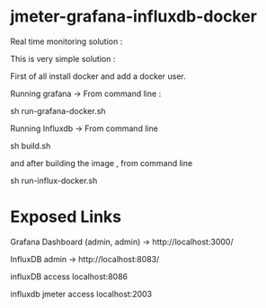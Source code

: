 # jmeter-grafana-influxdb-docker

Real time  monitoring solution :

This is very simple solution :

First of all install docker and add a docker user.

Running grafana ->
From command line :

sh run-grafana-docker.sh

Running Influxdb -> From command line

sh build.sh

and after building the image , from command line

sh run-influx-docker.sh

# Exposed Links

Grafana Dashboard (admin, admin) -> http://localhost:3000/

InfluxDB admin -> http://localhost:8083/

influxDB access localhost:8086

influxdb jmeter access localhost:2003
